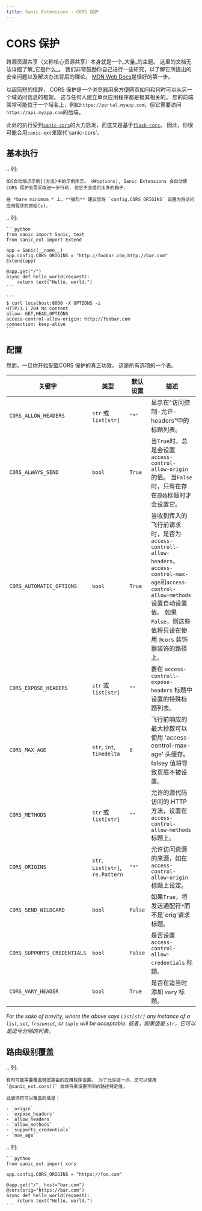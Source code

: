 ```yaml
---
title: Sanic Extensions - CORS 保护
---
```


# CORS 保护

跨源资源共享（又称核心资源共享）本身就是一个_大量_的主题。 这里的文档无法详细了解_它是什么_。 我们非常鼓励你自己进行一些研究，以了解它所提出的安全问题以及解决办法背后的理论。 [MDN Web Docs](https://developer.mozilla.org/en-US/docs/Web/HTTP/CORS)是很好的第一步。

以超简短的措辞， CORS 保护是一个浏览器用来方便网页如何和何时可以从另一个域访问信息的框架。 这与任何人建立单页应用程序都是极其相关的。 您的前端常常可能位于一个域名上，例如`https://portal.myapp.com`，但它需要访问`https://api.myapp.com`的后端。

此处的执行受到[`sanic-cors`](https://github.com/ashleysommer/sanic-cors)的大力启发，而这又是基于[`flask-cors`](https://github.com/corydolphin/flask-cors)。 因此，你很可能会用`sanic-ext`来取代\`sanic-cors'。

## 基本执行

.. 列:

```
如[自动端点示例](方法)中的示例所示。 d#options), Sanic Extensions 会自动使CORS 保护无需采取进一步行动, 但它不会提供太多的箱子.

在 *bare minimum * 上，**强烈** 建议您将 `config.CORS_ORIGINS` 设置为将访问应用程序的原始(s)。
```

.. 列:

````
```python
from sanic import Sanic, text
from sanic_ext import Extend

app = Sanic(__name__)
app.config.CORS_ORIGINS = "http://foobar.com,http://bar.com"
Extend(app)

@app.get("/")
async def hello_world(request):
    return text("Hello, world.")
```

```
$ curl localhost:8000 -X OPTIONS -i
HTTP/1.1 204 No Content
allow: GET,HEAD,OPTIONS
access-control-allow-origin: http://foobar.com
connection: keep-alive
```
````

## 配置

然而，一旦你开始配置CORS 保护的真正功效。 这是所有选项的一个表。

| 关键字                         | 类型                               | 默认设置    | 描述                                                                                                                                                      |
| --------------------------- | -------------------------------- | ------- | ------------------------------------------------------------------------------------------------------------------------------------------------------- |
| `CORS_ALLOW_HEADERS`        | `str` 或 `list[str]`              | `"*"`   | 显示在"访问控制-允许-headers"中的标题列表。                                                                                                                             |
| `CORS_ALWAYS_SEND`          | `bool`                           | `True`  | 当`True`时，总是会设置`access-control-allow-origin`的值。 当`False`时，只有在存在`原始`标题时才会设置它。                                                                             |
| `CORS_AUTOMATIC_OPTIONS`    | `bool`                           | `True`  | 当收到传入的飞行前请求时，是否为`access-controll-allow-headers`、`access-control-max-age`和`access-control-allow-methods`设置自动设置值。 如果`False`，则这些值将只设在使用 `@cors` 装饰器装饰的路径上。 |
| `CORS_EXPOSE_HEADERS`       | `str` 或 `list[str]`              | `""`    | 要在 `access-controll-expose-headers` 标题中设置的特殊标题列表。                                                                                                       |
| `CORS_MAX_AGE`              | `str`, `int`, `timedelta`        | `0`     | 飞行前响应的最大秒数可以使用 'access-control-max-age' 头缓存。 falsey 值将导致页眉不被设置。                                                                                         |
| `CORS_METHODS`              | `str` 或 `list[str]`              | `""`    | 允许的源代码访问的 HTTP 方法，设置在 `access-control-allow-methods` 标题上。                                                                                               |
| `CORS_ORIGINS`              | `str`, `List[str]`, `re.Pattern` | `"*"`   | 允许访问资源的来源，如在 `access-control-allow-origin` 标题上设定。                                                                                                       |
| `CORS_SEND_WILDCARD`        | `bool`                           | `False` | 如果`True`，将发送通配符`*`而不是\`orig'请求标题。                                                                                                                       |
| `CORS_SUPPORTS_CREDENTIALS` | `bool`                           | `False` | 是否设置 `access-control-allow-credentials` 标题。                                                                                                             |
| `CORS_VARY_HEADER`          | `bool`                           | `True`  | 是否在适当时添加 `vary` 标题。                                                                                                                                     |

_For the sake of brevity, where the above says `List[str]` any instance of a `list`, `set`, `frozenset`, or `tuple` will be acceptable. 或者，如果值是 `str`，它可以是逗号分隔的列表。_

## 路由级别覆盖

.. 列:

```
有时可能需要覆盖特定路由的应用程序设置。 为了允许这一点，您可以使用 `@sanic_ext.cors()` 装饰符来设置不同的路径特定值。

此装饰符可以覆盖的值是：

- `origin`
- `expose_headers'
- `allow_headers`
- `allow_methods`
- `supports_credentials`
- `max_age`
```

.. 列:

````
```python
from sanic_ext import cors

app.config.CORS_ORIGINS = "https://foo.com"

@app.get("/", host="bar.com")
@cors(orig="https://bar.com")
async def hello_world(request):
    return text("Hello, world.")
```
````

